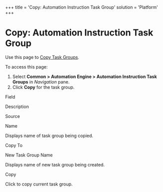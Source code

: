 +++
title = 'Copy: Automation Instruction Task Group'
solution = 'Platform'
+++

# Copy: Automation Instruction Task Group

<div class="use">

Use this page to [Copy Task Groups](Copy_Task_Groups).

</div>

To access this page:

1.  Select <span style="font-weight: bold;">Common \> Automation Engine
    \> Automation Instruction Task Groups</span> in
    <span style="font-style: italic;">Navigation</span> pane.
2.  Click <span style="font-weight: bold;">Copy</span> for the task
    group.

Field

Description

Source

Name

Displays name of task group being copied.

Copy To

New Task Group Name

Displays name of new task group being created.

Copy

Click to copy current task group.
